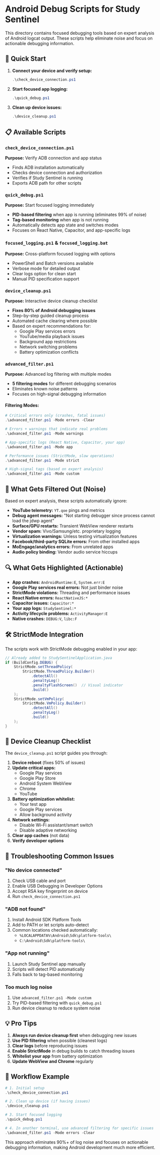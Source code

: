 # Android Debug Scripts for Study Sentinel

This directory contains focused debugging tools based on expert analysis of Android logcat output. These scripts help eliminate noise and focus on actionable debugging information.

## 🚀 Quick Start

1. **Connect your device and verify setup:**
   ```powershell
   .\check_device_connection.ps1
   ```

2. **Start focused app logging:**
   ```powershell
   .\quick_debug.ps1
   ```

3. **Clean up device issues:**
   ```powershell
   .\device_cleanup.ps1
   ```

## 📋 Available Scripts

### `check_device_connection.ps1`
**Purpose:** Verify ADB connection and app status
- Finds ADB installation automatically
- Checks device connection and authorization
- Verifies if Study Sentinel is running
- Exports ADB path for other scripts

### `quick_debug.ps1`
**Purpose:** Start focused logging immediately
- **PID-based filtering** when app is running (eliminates 99% of noise)
- **Tag-based monitoring** when app is not running
- Automatically detects app state and switches modes
- Focuses on React Native, Capacitor, and app-specific logs

### `focused_logging.ps1` & `focused_logging.bat`
**Purpose:** Cross-platform focused logging with options
- PowerShell and Batch versions available
- Verbose mode for detailed output
- Clear logs option for clean start
- Manual PID specification support

### `device_cleanup.ps1`
**Purpose:** Interactive device cleanup checklist
- **Fixes 80% of Android debugging issues**
- Step-by-step guided cleanup process
- Automated cache clearing where possible
- Based on expert recommendations for:
  - Google Play services errors
  - YouTube/media playback issues
  - Background app restrictions
  - Network switching problems
  - Battery optimization conflicts

### `advanced_filter.ps1`
**Purpose:** Advanced log filtering with multiple modes
- **5 filtering modes** for different debugging scenarios
- Eliminates known noise patterns
- Focuses on high-signal debugging information

#### Filtering Modes:

```powershell
# Critical errors only (crashes, fatal issues)
.\advanced_filter.ps1 -Mode errors -Clear

# Errors + warnings that indicate real problems
.\advanced_filter.ps1 -Mode warnings

# App-specific logs (React Native, Capacitor, your app)
.\advanced_filter.ps1 -Mode app

# Performance issues (StrictMode, slow operations)
.\advanced_filter.ps1 -Mode strict

# High-signal tags (based on expert analysis)
.\advanced_filter.ps1 -Mode custom
```

## 🎯 What Gets Filtered Out (Noise)

Based on expert analysis, these scripts automatically ignore:

- **YouTube telemetry:** `YT.qoe` pings and metrics
- **Debug agent messages:** "Not starting debugger since process cannot load the jdwp agent"
- **Surface/GPU restarts:** Transient WebView renderer restarts
- **Vendor spam:** Vivo/Samsung/etc. proprietary logging
- **Virtualization warnings:** Unless testing virtualization features
- **Facebook/third-party SQLite errors:** From other installed apps
- **MoEngage/analytics errors:** From unrelated apps
- **Audio policy binding:** Vendor audio service hiccups

## 🔍 What Gets Highlighted (Actionable)

- **App crashes:** `AndroidRuntime:E`, `System.err:E`
- **Google Play services real errors:** Not just binder noise
- **StrictMode violations:** Threading and performance issues
- **React Native errors:** `ReactNativeJS:*`
- **Capacitor issues:** `Capacitor:*`
- **Your app logs:** `StudySentinel:*`
- **Activity lifecycle problems:** `ActivityManager:E`
- **Native crashes:** `DEBUG:V`, `libc:F`

## 🛠️ StrictMode Integration

The scripts work with StrictMode debugging enabled in your app:

```java
// Already added to StudySentinelApplication.java
if (BuildConfig.DEBUG) {
    StrictMode.setThreadPolicy(
        StrictMode.ThreadPolicy.Builder()
            .detectAll()
            .penaltyLog()
            .penaltyFlashScreen()  // Visual indicator
            .build()
    );
    StrictMode.setVmPolicy(
        StrictMode.VmPolicy.Builder()
            .detectAll()
            .penaltyLog()
            .build()
    );
}
```

## 📱 Device Cleanup Checklist

The `device_cleanup.ps1` script guides you through:

1. **Device reboot** (fixes 50% of issues)
2. **Update critical apps:**
   - Google Play services
   - Google Play Store  
   - Android System WebView
   - Chrome
   - YouTube
3. **Battery optimization whitelist:**
   - Your test app
   - Google Play services
   - Allow background activity
4. **Network settings:**
   - Disable Wi-Fi assistant/smart switch
   - Disable adaptive networking
5. **Clear app caches** (not data)
6. **Verify developer options**

## 🚨 Troubleshooting Common Issues

### "No device connected"
1. Check USB cable and port
2. Enable USB Debugging in Developer Options
3. Accept RSA key fingerprint on device
4. Run `check_device_connection.ps1`

### "ADB not found"
1. Install Android SDK Platform Tools
2. Add to PATH or let scripts auto-detect
3. Common locations checked automatically:
   - `%LOCALAPPDATA%\Android\Sdk\platform-tools\`
   - `C:\Android\Sdk\platform-tools\`

### "App not running" 
1. Launch Study Sentinel app manually
2. Scripts will detect PID automatically
3. Falls back to tag-based monitoring

### Too much log noise
1. Use `advanced_filter.ps1 -Mode custom`
2. Try PID-based filtering with `quick_debug.ps1`
3. Run device cleanup to reduce system noise

## 💡 Pro Tips

1. **Always run device cleanup first** when debugging new issues
2. **Use PID filtering** when possible (cleanest logs)
3. **Clear logs** before reproducing issues
4. **Enable StrictMode** in debug builds to catch threading issues
5. **Whitelist your app** from battery optimization
6. **Update WebView and Chrome** regularly

## 🔄 Workflow Example

```powershell
# 1. Initial setup
.\check_device_connection.ps1

# 2. Clean up device (if having issues)
.\device_cleanup.ps1

# 3. Start focused logging
.\quick_debug.ps1

# 4. In another terminal, use advanced filtering for specific issues
.\advanced_filter.ps1 -Mode errors -Clear
```

This approach eliminates 90%+ of log noise and focuses on actionable debugging information, making Android development much more efficient.